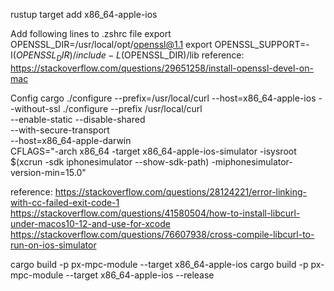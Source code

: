 rustup target add x86_64-apple-ios

Add following lines to .zshrc file
export OPENSSL_DIR=/usr/local/opt/openssl@1.1
export OPENSSL_SUPPORT=-I$(OPENSSL_DIR)/include -L$(OPENSSL_DIR)/lib
reference: https://stackoverflow.com/questions/29651258/install-openssl-devel-on-mac

Config cargo
./configure --prefix=/usr/local/curl --host=x86_64-apple-ios --without-ssl
./configure --prefix /usr/local/curl \
   --enable-static --disable-shared \
   --with-secure-transport \
   --host=x86_64-apple-darwin \
   CFLAGS="-arch x86_64 -target x86_64-apple-ios-simulator -isysroot $(xcrun -sdk iphonesimulator --show-sdk-path) -miphonesimulator-version-min=15.0"

reference:
https://stackoverflow.com/questions/28124221/error-linking-with-cc-failed-exit-code-1
https://stackoverflow.com/questions/41580504/how-to-install-libcurl-under-macos10-12-and-use-for-xcode
https://stackoverflow.com/questions/76607938/cross-compile-libcurl-to-run-on-ios-simulator



cargo build -p px-mpc-module --target x86_64-apple-ios
cargo build -p px-mpc-module --target x86_64-apple-ios --release